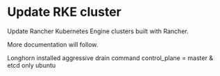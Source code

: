 # Update RKE cluster
Update Rancher Kubernetes Engine clusters built with Rancher.  

More documentation will follow.

Longhorn installed
aggressive drain command
control_plane = master & etcd
only ubuntu
